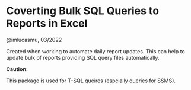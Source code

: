 # Coverting Bulk SQL Queries to Reports in Excel
@imlucasmu, 03/2022

Created when working to automate daily report updates. This can help to update bulk of reports providing SQL query files automatically.

**Caution:**

This package is used for T-SQL queires (espcially queries for SSMS).